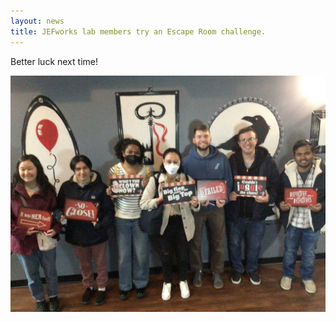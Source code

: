 ```yaml
---
layout: news
title: JEFworks lab members try an Escape Room challenge. 
---
```


Better luck next time!

<img src="/assets/news/escape_room.jpg">

